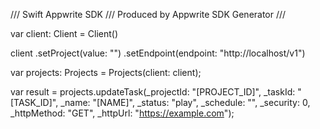 /// Swift Appwrite SDK
/// Produced by Appwrite SDK Generator
///


var client: Client = Client()

client
    .setProject(value: "")
    .setEndpoint(endpoint: "http://localhost/v1")

var projects: Projects =  Projects(client: client);

var result = projects.updateTask(_projectId: "[PROJECT_ID]", _taskId: "[TASK_ID]", _name: "[NAME]", _status: "play", _schedule: "", _security: 0, _httpMethod: "GET", _httpUrl: "https://example.com");

